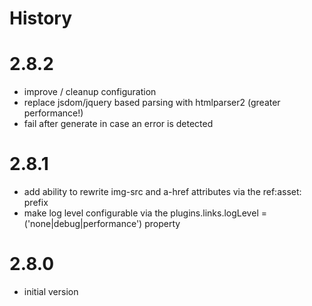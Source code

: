 # History

# 2.8.2

- improve / cleanup configuration
- replace jsdom/jquery based parsing with htmlparser2 (greater performance!)
- fail after generate in case an error is detected


# 2.8.1

- add ability to rewrite img-src and a-href attributes via the ref:asset: prefix
- make log level configurable via the plugins.links.logLevel = ('none|debug|performance') property


# 2.8.0

- initial version
